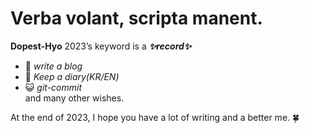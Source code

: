 # Verba volant, scripta manent.
**Dopest-Hyo** 2023’s keyword is a **_✨record✨_** 
* 🌱 _write a blog_
* 📝 _Keep a diary(KR/EN)_
* 😺 _git-commit_
</br> and many other wishes.

At the end of 2023, I hope you have a lot of writing and a better me. 🍀

